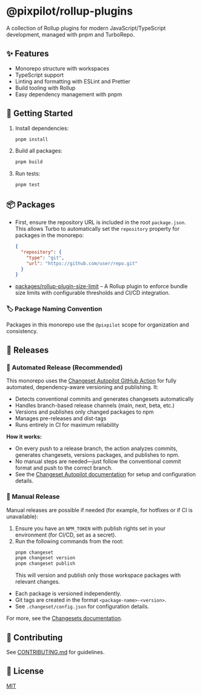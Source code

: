 # @pixpilot/rollup-plugins

A collection of Rollup plugins for modern JavaScript/TypeScript development, managed with pnpm and TurboRepo.

## ✨ Features

- Monorepo structure with workspaces
- TypeScript support
- Linting and formatting with ESLint and Prettier
- Build tooling with Rollup
- Easy dependency management with pnpm

## 🚀 Getting Started

1. Install dependencies:
   ```sh
   pnpm install
   ```
2. Build all packages:
   ```sh
   pnpm build
   ```
3. Run tests:
   ```sh
   pnpm test
   ```

## 📦 Packages

- First, ensure the repository URL is included in the root `package.json`. This allows Turbo to automatically set the `repository` property for packages in the monorepo:

  ```json
  {
    "repository": {
      "type": "git",
      "url": "https://github.com/user/repo.git"
    }
  }
  ```

- [packages/rollup-plugin-size-limit](packages/rollup-plugin-size-limit) – A Rollup plugin to enforce bundle size limits with configurable thresholds and CI/CD integration.

### 🏷️ Package Naming Convention

Packages in this monorepo use the `@pixpilot` scope for organization and consistency.

## 🚢 Releases

### 🤖 Automated Release (Recommended)

This monorepo uses the [Changeset Autopilot GitHub Action](https://github.com/pixpilot/changesets-autopilot) for fully automated, dependency-aware versioning and publishing. It:

- Detects conventional commits and generates changesets automatically
- Handles branch-based release channels (main, next, beta, etc.)
- Versions and publishes only changed packages to npm
- Manages pre-releases and dist-tags
- Runs entirely in CI for maximum reliability

**How it works:**

- On every push to a release branch, the action analyzes commits, generates changesets, versions packages, and publishes to npm.
- No manual steps are needed—just follow the conventional commit format and push to the correct branch.
- See the [Changeset Autopilot documentation](https://github.com/pixpilot/changesets-autopilot) for setup and configuration details.

### 📝 Manual Release

Manual releases are possible if needed (for example, for hotfixes or if CI is unavailable):

1. Ensure you have an `NPM_TOKEN` with publish rights set in your environment (for CI/CD, set as a secret).
2. Run the following commands from the root:
   ```sh
   pnpm changeset
   pnpm changeset version
   pnpm changeset publish
   ```
   This will version and publish only those workspace packages with relevant changes.

- Each package is versioned independently.
- Git tags are created in the format `<package-name>-<version>`.
- See `.changeset/config.json` for configuration details.

For more, see the [Changesets documentation](https://github.com/changesets/changesets).

## 🤝 Contributing

See [CONTRIBUTING.md](CONTRIBUTING.md) for guidelines.

## 📄 License

[MIT](LICENSE)

